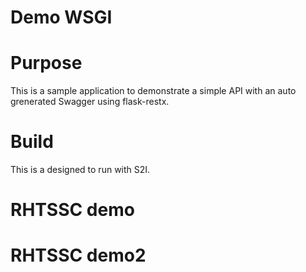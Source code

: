 # Demo WSGI

# Purpose

This is a sample application to demonstrate a simple API with an auto grenerated Swagger using flask-restx.

# Build

This is a designed to run with S2I.

# RHTSSC demo
# RHTSSC demo2
